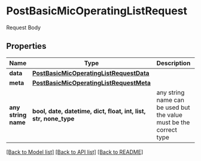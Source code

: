# PostBasicMicOperatingListRequest

Request Body

## Properties
Name | Type | Description | Notes
------------ | ------------- | ------------- | -------------
**data** | [**PostBasicMicOperatingListRequestData**](PostBasicMicOperatingListRequestData.md) |  | 
**meta** | [**PostBasicMicOperatingListRequestMeta**](PostBasicMicOperatingListRequestMeta.md) |  | [optional] 
**any string name** | **bool, date, datetime, dict, float, int, list, str, none_type** | any string name can be used but the value must be the correct type | [optional]

[[Back to Model list]](../README.md#documentation-for-models) [[Back to API list]](../README.md#documentation-for-api-endpoints) [[Back to README]](../README.md)


